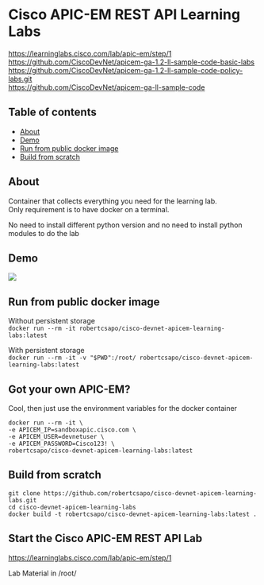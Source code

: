# Cisco APIC-EM REST API Learning Labs  
https://learninglabs.cisco.com/lab/apic-em/step/1  
https://github.com/CiscoDevNet/apicem-ga-1.2-ll-sample-code-basic-labs  
https://github.com/CiscoDevNet/apicem-ga-1.2-ll-sample-code-policy-labs.git  
https://github.com/CiscoDevNet/apicem-ga-ll-sample-code

## Table of contents

- [About](#about)
- [Demo](#demo)
- [Run from public docker image](#run-from-public-docker-image)
- [Build from scratch](#build-from-scratch)

## About  
Container that collects everything you need for the learning lab.  
Only requirement is to have docker on a terminal.  

No need to install different python version and no need to install python modules to do the lab

## Demo
![](https://raw.githubusercontent.com/robertcsapo/cisco-devnet-apicem-learning-labs/master/cisco-devnet-apicem-learning-labs.gif)

## Run from public docker image  

Without persistent storage  
```docker run --rm -it robertcsapo/cisco-devnet-apicem-learning-labs:latest```  

With persistent storage  
```docker run --rm -it -v "$PWD":/root/ robertcsapo/cisco-devnet-apicem-learning-labs:latest```  

## Got your own APIC-EM?  

Cool, then just use the environment variables for the docker container  
```
docker run --rm -it \
-e APICEM_IP=sandboxapic.cisco.com \
-e APICEM_USER=devnetuser \
-e APICEM_PASSWORD=Cisco123! \
robertcsapo/cisco-devnet-apicem-learning-labs:latest
```

## Build from scratch
```
git clone https://github.com/robertcsapo/cisco-devnet-apicem-learning-labs.git
cd cisco-devnet-apicem-learning-labs
docker build -t robertcsapo/cisco-devnet-apicem-learning-labs:latest .
```

## Start the Cisco APIC-EM REST API Lab  
https://learninglabs.cisco.com/lab/apic-em/step/1  

Lab Material in /root/ 

